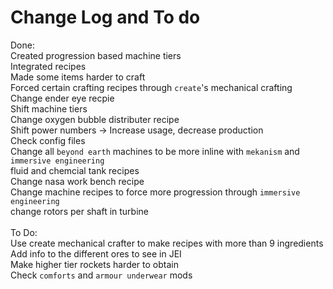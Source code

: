 # Change Log and To do

Done:<br />
Created progression based machine tiers<br />
Integrated recipes <br />
Made some items harder to craft<br />
Forced certain crafting recipes through `create`'s mechanical crafting<br />
Change ender eye recpie <br />
Shift machine tiers<br />
Change oxygen bubble distributer recipe<br />
Shift power numbers -> Increase usage, decrease production<br />
Check config files<br />
Change all `beyond earth` machines to be more inline with `mekanism` and `immersive engineering`<br />
fluid and chemcial tank recipes<br />
Change nasa work bench recipe<br />
Change machine recipes to force more progression through `immersive engineering` <br />
change rotors per shaft in turbine<br />
<br />
To Do:<br />
Use create mechanical crafter to make recipes with more than 9 ingredients<br />
Add info to the different ores to see in JEI<br />
Make higher tier rockets harder to obtain<br />
Check `comforts` and `armour underwear` mods<br />
